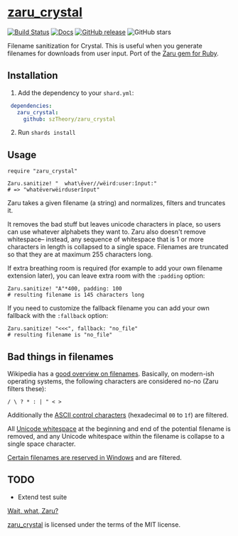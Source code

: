 [zaru_crystal](https://github.com/szTheory/zaru_crystal)
====
[![Build Status](https://travis-ci.org/szTheory/zaru_crystal.svg?branch=master)](https://travis-ci.org/szTheory/zaru_crystal) [![Docs](https://img.shields.io/badge/docs-available-brightgreen.svg)](https://sztheory.github.io/zaru_crystal/) [![GitHub release](https://img.shields.io/github/release/szTheory/zaru_crystal.svg)](https://github.com/szTheory/zaru_crystal/releases) ![GitHub stars](https://img.shields.io/github/stars/szTheory/zaru_crystal?style=social)

Filename sanitization for Crystal. This is useful when you generate filenames for downloads from user input. Port of the [Zaru gem for Ruby](https://github.com/madrobby/zaru). 

## Installation

1. Add the dependency to your `shard.yml`:

```yaml
 dependencies:
   zaru_crystal:
     github: szTheory/zaru_crystal
```

2. Run `shards install`

## Usage

```crystal
require "zaru_crystal"
```

```crystal
Zaru.sanitize! "  what\ēver//wëird:user:înput:"
# => "whatēverwëirduserînput"
```

Zaru takes a given filename (a string) and normalizes, filters and truncates it.

It removes the bad stuff but leaves unicode characters in place, so users can use whatever alphabets they want to. Zaru also doesn't remove whitespace– instead, any sequence of whitespace that is 1 or more characters in length is collapsed to a single space. Filenames are truncated so that they are at maximum 255 characters long.

If extra breathing room is required (for example to add your own filename extension later),
you can leave extra room with the `:padding` option:

```crystal
Zaru.sanitize! "A"*400, padding: 100
# resulting filename is 145 characters long
```

If you need to customize the fallback filename you can add your own fallback
with the `:fallback` option:

```crystal
Zaru.sanitize! "<<<", fallback: "no_file"
# resulting filename is "no_file"
```

Bad things in filenames
-----------------------

Wikipedia has a [good overview on filenames](http://en.wikipedia.org/wiki/Filename). Basically, on modern-ish operating systems, the following characters  are considered no-no (Zaru filters these):

```
/ \ ? * : | " < >
```

Additionally the [ASCII control characters](http://en.wikipedia.org/wiki/ASCII#ASCII_control_characters) (hexadecimal `00` to `1f`) are filtered.

All [Unicode whitespace](http://en.wikipedia.org/wiki/Whitespace_character#Unicode) at the beginning and end of the potential filename is removed, and any Unicode whitespace within the filename is collapse to a single space character.

[Certain filenames are reserved in Windows](http://msdn.microsoft.com/en-us/library/windows/desktop/aa365247%28v=vs.85%29.aspx) and are filtered.

TODO
----

* Extend test suite

[Wait, what, Zaru?](http://en.wikipedia.org/wiki/Zaru)

[zaru_crystal](https://github.com/szTheory/zaru_crystal) is licensed under the terms of the MIT license.
